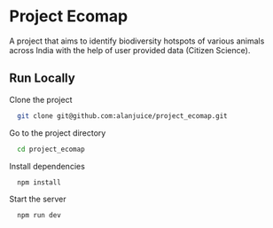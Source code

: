 # Project Ecomap

A project that aims to identify biodiversity hotspots of various animals across India with the help of user provided data (Citizen Science).


## Run Locally

Clone the project

```bash
  git clone git@github.com:alanjuice/project_ecomap.git
```

Go to the project directory

```bash
  cd project_ecomap
```

Install dependencies

```bash
  npm install
```

Start the server

```bash
  npm run dev
```

